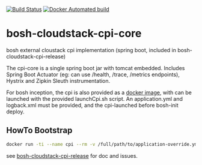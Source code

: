 [![Build Status](https://travis-ci.org/cloudfoundry-community/bosh-cloudstack-cpi-core.png)](https://travis-ci.org/cloudfoundry-community/bosh-cloudstack-cpi-core)
[![Docker Automated build](https://img.shields.io/docker/automated/jrottenberg/ffmpeg.svg)](https://hub.docker.com/r/orangecloudfoundry/bosh-cloudstack-cpi-core/builds/)

# bosh-cloudstack-cpi-core
bosh external cloustack cpi implementation (spring boot, included in bosh-cloudstack-cpi-release)

The cpi-core is a single spring boot jar with tomcat embedded.
Includes Spring Boot Actuator (eg: can use /health, /trace, /metrics endpoints), Hystrix and Zipkin Sleuth instrumentation.



For bosh inception, the cpi is also provided as a [docker image](https://hub.docker.com/r/orangecloudfoundry/bosh-cloudstack-cpi-core/), with can be launched with the provided launchCpi.sh script.
An application.yml and logback.xml must be provided, and the cpi-launched before bosh-init deploy.



HowTo Bootstrap
---------------

```bash
docker run -ti --name cpi --rm -v /full/path/to/application-override.yml:/application-override.yml -p 8080:8080  orangecloudfoundry/bosh-cloudstack-cpi-core:latest
```


see [bosh-cloudstack-cpi-release](https://github.com/cloudfoundry-community/bosh-cloudstack-cpi-release) for doc and issues.
